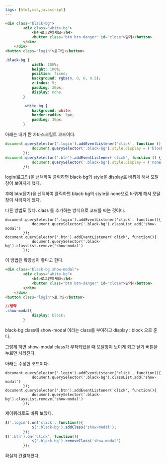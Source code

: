 ```yaml
---
tags: [html,css,javascript]
---
```

```html
<div class="black-bg">
        <div class="white-bg">
            <h4>로그인하세요</h4>
            <button class="btn btn-danger" id="close">닫기</button>
        </div>
    </div>
<button class="login">로그인</button>
```

```css
.black-bg {
            width: 100%;
            height: 100%;
            position: fixed;
            background: rgba(0, 0, 0, 0.5);
            z-index: 5;
            padding: 30px;
            display: none;
        }

        .white-bg {
            background: white;
            border-radius: 5px;
            padding: 30px;
        }
```

아래는 내가 짠 자바스크립트 코드이다. 

```jsx
document.querySelector('.login').addEventListener('click', function () {
            document.querySelector('.black-bg').style.display = ('block');
        });
document.querySelector('.btn').addEventListener('click', function () {
            document.querySelector('.black-bg').style.display = ('none');
        });
```

login(로그인)을 선택하여 클릭하면 black-bg의 style을 display로 바뀌게 해서 모달창이 보여지게 했다.

후에 btn(닫기)을 선택하여 클릭하면 black-bg의 style을 none으로 바뀌게 해서 모달창이 사라지게 했다.

다른 방법도 있다. class 를 추가하는 방식으로 코드를 짜는 것이다.

```
document.querySelector('.login').addEventListener('click', function(){
            document.querySelector('.black-bg').classList.add('show-modal')
        });
document.querySelector('.btn').addEventListener('click', function(){
            document.querySelector('.black-bg').classList.remove('show-modal')
        });
```

이 방법은 확장성이 좋다고 한다.

```html
<div class="black-bg show-modal">
        <div class="white-bg">
            <h4>로그인하세요</h4>
            <button class="btn btn-danger" id="close">닫기</button>
        </div>
    </div>
<button class="login">로그인</button>
```

```css
//생략
.show-modal{
            display: block;
        }
```

black-bg class에 show-modal 이라는 class를 부여하고 display : block 으로 준다.

그렇게 하면 show-modal class가 부착되었을 때 모달창이 보이게 되고 닫기 버튼을 누르면 사라진다.

아래는 수정한 코드이다.

```
document.querySelector('.login').addEventListener('click', function(){
            document.querySelector('.black-bg').classList.add('show-modal')
        });
document.querySelector('.btn').addEventListener('click', function(){
            document.querySelector('.black-bg').classList.remove('show-modal')
        });
```

제이쿼리로도 바꿔 보았다.

```jsx
$('.login').on('click', function(){
            $('.black-bg').addClass('show-modal');
        });
$('.btn').on('click', function(){
            $('.black-bg').removeClass('show-modal')
        });
```

확실히 간결해졌다.

